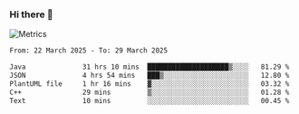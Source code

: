 ### Hi there 👋

![Metrics](https://github.com/radoapx/radoapx/blob/main/github-metrics.svg)

<!--START_SECTION:waka-->

```txt
From: 22 March 2025 - To: 29 March 2025

Java              31 hrs 10 mins  ████████████████████▒░░░░   81.29 %
JSON              4 hrs 54 mins   ███▒░░░░░░░░░░░░░░░░░░░░░   12.80 %
PlantUML file     1 hr 16 mins    ▓░░░░░░░░░░░░░░░░░░░░░░░░   03.32 %
C++               29 mins         ▒░░░░░░░░░░░░░░░░░░░░░░░░   01.28 %
Text              10 mins         ░░░░░░░░░░░░░░░░░░░░░░░░░   00.45 %
```

<!--END_SECTION:waka-->

<!--
**radoapx/radoapx** is a ✨ _special_ ✨ repository because its `README.md` (this file) appears on your GitHub profile.

Here are some ideas to get you started:

- 🔭 I’m currently working on ...
- 🌱 I’m currently learning ...
- 👯 I’m looking to collaborate on ...
- 🤔 I’m looking for help with ...
- 💬 Ask me about ...
- 📫 How to reach me: ...
- 😄 Pronouns: ...
- ⚡ Fun fact: ...
-->
